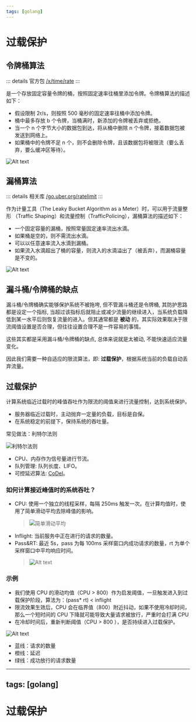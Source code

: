 ```yaml
---
tags: [golang]
---
```


# 过载保护

## 令牌桶算法

::: details 官方包
[/x/time/rate](https://pkg.go.dev/golang.org/x/time/rate)
:::

是一个存放固定容量令牌的桶，按照固定速率往桶里添加令牌。令牌桶算法的描述如下：

- 假设限制 2r/s，则按照 500 毫秒的固定速率往桶中添加令牌。
- 桶中最多存放 b 个令牌，当桶满时，新添加的令牌被丢弃或拒绝。
- 当一个 n 个字节大小的数据包到达，将从桶中删除 n 个令牌，接着数据包被发送到网络上。
- 如果桶中的令牌不足 n 个，则不会删除令牌，且该数据包将被限流（要么丢弃，要么缓冲区等待）。

![Alt text](images/3-%E8%BF%87%E8%BD%BD%E4%BF%9D%E6%8A%A4/image.png)

## 漏桶算法

::: details 相关库
[/go.uber.org/ratelimit](https://pkg.go.dev/go.uber.org/ratelimit)
:::

作为计量工具（The Leaky Bucket Algorithm as a Meter）时，可以用于流量整形
（Traffic Shaping）和流量控制（TrafficPolicing），漏桶算法的描述如下：

- 一个固定容量的漏桶，按照常量固定速率流出水滴。
- 如果桶是空的，则不需流出水滴。
- 可以以任意速率流入水滴到漏桶。
- 如果流入水滴超出了桶的容量，则流入的水滴溢出了（被丢弃），而漏桶容量是不变的。

![Alt text](images/3-%E8%BF%87%E8%BD%BD%E4%BF%9D%E6%8A%A4/image-1.png)

## 漏斗桶/令牌桶的缺点

漏斗桶/令牌桶确实能够保护系统不被拖垮, 但不管漏斗桶还是令牌桶, 其防护思路都是设定一个指标, 当超过该指标后就阻止或减少流量的继续进入，当系统负载降低到某一水平后则恢复流量的进入。但其通常都是 **被动** 的，其实际效果取决于限流阈值设置是否合理，但往往设置合理不是一件容易的事情。

这些其实都是采用漏斗桶/令牌桶的缺点, 总体来说就是太被动, 不能快速适应流量变化。

因此我们需要一种自适应的限流算法，即: **过载保护**，根据系统当前的负载自动丢弃流量。

## 过载保护

计算系统临近过载时的峰值吞吐作为限流的阈值来进行流量控制，达到系统保护。

- 服务器临近过载时，主动抛弃一定量的负载，目标是自保。
- 在系统稳定的前提下，保持系统的吞吐量。

常见做法：利特尔法则

![利特尔法则](images/3-%E8%BF%87%E8%BD%BD%E4%BF%9D%E6%8A%A4/image-2.png)

- CPU、内存作为信号量进行节流。
- 队列管理: 队列长度、LIFO。
- 可控延迟算法: [CoDel](https://blog.csdn.net/dog250/article/details/72849893)。

### 如何计算接近峰值时的系统吞吐？

- CPU: 使用一个独立的线程采样，每隔 250ms 触发一次。在计算均值时，使用了简单滑动平均去除峰值的影响。
  > ![简单滑动平均](images/3-%E8%BF%87%E8%BD%BD%E4%BF%9D%E6%8A%A4/image-3.png)
- Inflight: 当前服务中正在进行的请求的数量。
- Pass&RT: 最近 5s，pass 为每 100ms 采样窗口内成功请求的数量，rt 为单个采样窗口中平均响应时间。
  > ![Alt text](images/3-%E8%BF%87%E8%BD%BD%E4%BF%9D%E6%8A%A4/image-4.png)

### 示例

- 我们使用 CPU 的滑动均值（CPU > 800）作为启发阈值，一旦触发进入到过载保护阶段，算法为：(pass\* rt) < inflight
- 限流效果生效后，CPU 会在临界值（800）附近抖动，如果不使用冷却时间，那么一个短时间的 CPU 下降就可能导致大量请求被放行，严重时会打满 CPU
- 在冷却时间后，重新判断阈值（CPU > 800 ），是否持续进入过载保护。

![Alt text](images/3-%E8%BF%87%E8%BD%BD%E4%BF%9D%E6%8A%A4/image-5.png)

- 蓝线：请求的数量
- 橙线：延迟
- 绿线：成功放行的请求数量

---

## tags: [golang]

# 过载保护
